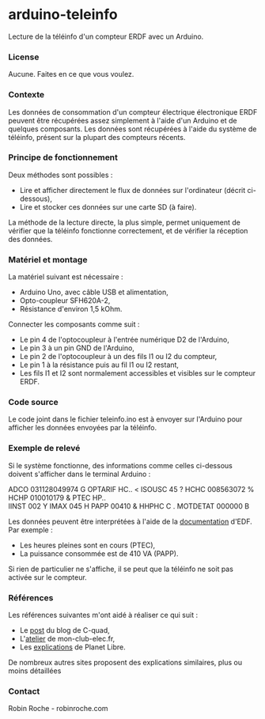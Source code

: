 # arduino-teleinfo

Lecture de la téléinfo d'un compteur ERDF avec un Arduino.

### License

Aucune. Faites en ce que vous voulez.

### Contexte

Les données de consommation d'un compteur électrique électronique ERDF peuvent être récupérées assez simplement à l'aide d'un Arduino et de quelques composants. Les données sont récupérées à l'aide du système de téléinfo, présent sur la plupart des compteurs récents.

### Principe de fonctionnement

Deux méthodes sont possibles :
- Lire et afficher directement le flux de données sur l'ordinateur (décrit ci-dessous),
- Lire et stocker ces données sur une carte SD (à faire).

La méthode de la lecture directe, la plus simple, permet uniquement de vérifier que la téléinfo fonctionne correctement, et de vérifier la réception des données.

### Matériel et montage

La matériel suivant est nécessaire :
- Arduino Uno, avec câble USB et alimentation,
- Opto-coupleur SFH620A-2,
- Résistance d'environ 1,5 kOhm.

Connecter les composants comme suit :
- Le pin 4 de l'optocoupleur à l'entrée numérique D2 de l'Arduino,
- Le pin 3 à un pin GND de l'Arduino,
- Le pin 2 de l'optocoupleur à un des fils I1 ou I2 du compteur,
- Le pin 1 à la résistance puis au fil I1 ou I2 restant,
- Les fils I1 et I2 sont normalement accessibles et visibles sur le compteur ERDF.

### Code source

Le code joint dans le fichier teleinfo.ino est à envoyer sur l'Arduino pour afficher les données envoyées par la téléinfo.

### Exemple de relevé

Si le système fonctionne, des informations comme celles ci-dessous doivent s'afficher dans le terminal Arduino :

ADCO 031128049974 G
OPTARIF HC.. <
ISOUSC 45 ?
HCHC 008563072 %
HCHP 010010179 &
PTEC HP..  
IINST 002 Y
IMAX 045 H
PAPP 00410 &
HHPHC C .
MOTDETAT 000000 B

Les données peuvent être interprétées à l'aide de la [documentation](http://www.erdf.fr/medias/DTR_Racc_Comptage/ERDF-NOI-CPT_02E.pdf) d'EDF. Par exemple :
- Les heures pleines sont en cours (PTEC),
- La puissance consommée est de 410 VA (PAPP).

Si rien de particulier ne s'affiche, il se peut que la téléinfo ne soit pas activée sur le compteur.

### Références

Les références suivantes m'ont aidé à réaliser ce qui suit :
- Le [post](http://blog.cquad.eu/2012/02/02/recuperer-la-teleinformation-avec-un-arduino/) du blog de C-quad,
- L'[atelier](http://www.mon-club-elec.fr/pmwiki_mon_club_elec/pmwiki.php?n=MAIN.ArduinoExpertTeleinfoTestSimpleLectureTrame) de mon-club-elec.fr,
- Les [explications](http://www.planet-libre.org/index.php?post_id=11810) de Planet Libre.

De nombreux autres sites proposent des explications similaires, plus ou moins détaillées

### Contact

Robin Roche - robinroche.com
